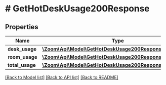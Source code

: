 # # GetHotDeskUsage200Response

## Properties

Name | Type | Description | Notes
------------ | ------------- | ------------- | -------------
**desk_usage** | [**\Zoom\Api\Model\GetHotDeskUsage200ResponseDeskUsage**](GetHotDeskUsage200ResponseDeskUsage.md) |  | [optional]
**room_usage** | [**\Zoom\Api\Model\GetHotDeskUsage200ResponseRoomUsage**](GetHotDeskUsage200ResponseRoomUsage.md) |  | [optional]
**total_usage** | [**\Zoom\Api\Model\GetHotDeskUsage200ResponseTotalUsage**](GetHotDeskUsage200ResponseTotalUsage.md) |  | [optional]

[[Back to Model list]](../../README.md#models) [[Back to API list]](../../README.md#endpoints) [[Back to README]](../../README.md)
